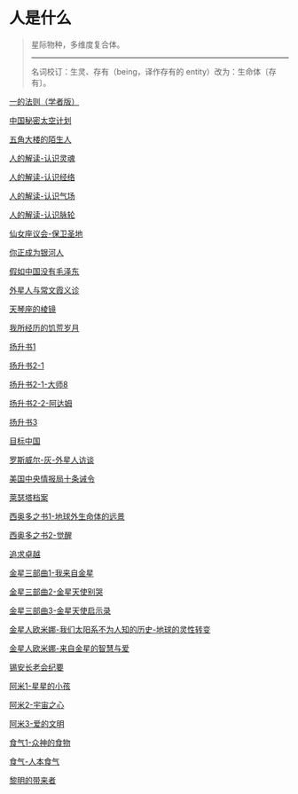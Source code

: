 # 人是什么

> 星际物种，多维度复合体。
>
> ---
>
> 名词校订：生灵、存有（being，译作存有的 entity）改为：生命体〔存有〕。
>

[一的法则（学者版）](一的法则（学者版）)

[中国秘密太空计划](中国秘密太空计划)

[五角大楼的陌生人](五角大楼的陌生人)

[人的解读-认识灵魂](人的解读-认识灵魂)

[人的解读-认识经络](人的解读-认识经络)

[人的解读-认识气场](人的解读-认识气场)

[人的解读-认识脉轮](人的解读-认识脉轮)

[仙女座议会-保卫圣地](仙女座议会-保卫圣地)

[你正成为银河人](你正成为银河人)

[假如中国没有毛泽东](假如中国没有毛泽东)

[外星人与常文霞义诊](外星人与常文霞义诊)

[天琴座的棱镜](天琴座的棱镜)

[我所经历的饥荒岁月](我所经历的饥荒岁月)

[扬升书1](扬升书1)

[扬升书2-1](扬升书2-1)

[扬升书2-1-大师8](扬升书2-1-大师8)

[扬升书2-2-阿达姆](扬升书2-2-阿达姆)

[扬升书3](扬升书3)

[目标中国](目标中国)

[罗斯威尔-灰-外星人访谈](罗斯威尔-灰-外星人访谈)

[美国中央情报局十条诫令](美国中央情报局十条诫令)

[萊瑟塔档案](萊瑟塔档案)

[西奥多之书1-地球外生命体的远景](西奥多之书1-地球外生命体的远景)

[西奥多之书2-觉醒](西奥多之书2-觉醒)

[追求卓越](追求卓越)

[金星三部曲1-我来自金星](金星三部曲1-我来自金星)

[金星三部曲2-金星天使别哭](金星三部曲2-金星天使别哭)

[金星三部曲3-金星天使启示录](金星三部曲3-金星天使启示录)

[金星人欧米娜-我们太阳系不为人知的历史-地球的灵性转变](金星人欧米娜-我们太阳系不为人知的历史-地球的灵性转变)

[金星人欧米娜-来自金星的智慧与爱](金星人欧米娜-来自金星的智慧与爱)

[锡安长老会纪要](锡安长老会纪要)

[阿米1-星星的小孩](阿米1-星星的小孩)

[阿米2-宇宙之心](阿米2-宇宙之心)

[阿米3-爱的文明](阿米3-爱的文明)

[食气1-众神的食物](食气1-众神的食物)

[食气-人本食气](食气-人本食气)

[黎明的带来者](黎明的带来者)

